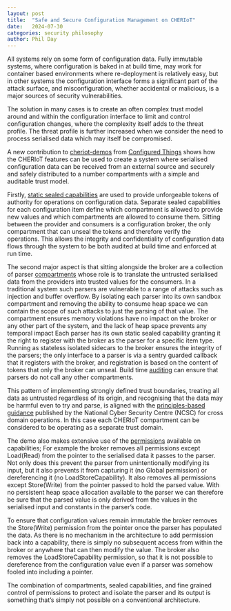 ```yaml
---
layout: post
title:  "Safe and Secure Configuration Management on CHERIoT"
date:   2024-07-30
categories: security philosophy
author: Phil Day
---
```

All systems rely on some form of configuration data. Fully immutable systems, where configuration is baked in at build time, may work for container based environments where re-deployment is relatively easy, but in other systems the configuration interface forms a significant part of the attack surface, and misconfiguration, whether accidental or malicious, is a major sources of security vulnerabilities.

The solution in many cases is to create an often complex trust model around and within the configuration interface to limit and control configuration changes, where the complexity itself adds to the threat profile.  The threat profile is further increased when we consider the need to process serialised data which may itself be compromised.

A new contribution to [cheriot-demos](https://github.com/CHERIoT-Platform/cheriot-demos) from [Configured Things](https://www.configuredthings.com/) shows how the CHERIoT features can be used to create a system where serialised configuration data can be received from an external source and securely and safely distributed to a number compartments with a simple and auditable trust model.

Firstly, [static sealed capabilities](https://cheriot.org/book/top-concepts-top.html#sealing_intro) are used to provide unforgeable tokens of authority for operations on configuration data.  Separate sealed capabilities for each configuration item define which compartment is allowed to provide new values and which compartments are allowed to consume them. Sitting between the provider and consumers is a configuration broker, the only compartment that can unseal the tokens and therefore verify the operations.  This allows the integrity and confidentiality of configuration data flows through the system to be both audited at build time and enforced at run time.

The second major aspect is that sitting alongside the broker are a collection of parser [compartments](https://cheriot.org/book/top-concepts-top.html#_isolating_components_with_threads_and_compartments) whose role is to translate the untrusted serialised data from the providers into trusted values for the consumers. In a traditional system such parsers are vulnerable to a range of attacks such as injection and buffer overflow.  By isolating each parser into its own sandbox compartment and removing the ability to consume heap space we can contain the scope of such attacks to just the parsing of that value. The compartment ensures memory violations have no impact on the broker or any other part of the system, and the lack of heap space prevents any temporal impact  Each parser has its own static sealed capability granting it the right to register with the broker as the parser for a specific item type.  Running as stateless isolated sidecars to the broker ensures the integrity of the parsers; the only interface to a parser is via a sentry guarded callback that it registers with the broker, and registration is based on the content of tokens that only the broker can unseal.  Build time [auditing](https://cheriot.org/book/top-concepts-top.html#_auditing_firmware_images) can ensure that parsers do not call any other compartments.

This pattern of implementing strongly defined trust boundaries, treating all data as untrusted regardless of its origin, and recognising that the data may be harmful even to try and parse, is aligned with the [principles-based guidance](https://www.ncsc.gov.uk/collection/cross-domain-solutions) published by the National Cyber Security Centre (NCSC) for cross domain operations.  In this case each CHERIoT compartment can be considered to be operating as a separate trust domain.

The demo also makes extensive use of the [permissions](https://cheriot.org/book/top-concepts-top.html#permissions) available on capabilities;  For example the broker removes all permissions except Load(Read) from the pointer to the serialised data it passes to the parser.  Not only does this prevent the parser from unintentionally modifying its input, but it also prevents it from capturing it (no Global permission) or dereferencing it (no LoadStoreCapability).   It also removes all permissions except Store(Write) from the pointer passed to hold the parsed value. With no persistent heap space allocation available to the parser we can therefore be sure that the parsed value is only derived from the values in the serialised input and constants in the parser’s code.

To ensure that configuration values remain immutable the broker removes the Store(Write) permission from the pointer once the parser has populated the data.  As there is no mechanism in the architecture to add permission back into a capability, there is simply no subsequent access from within the broker or anywhere that can then modify the value.   The broker also removes the LoadStoreCapability permission, so that it is not possible to dereference from the configuration value even if a parser was somehow fooled into including a pointer.

The combination of compartments, sealed capabilities, and fine grained control of  permissions to protect and isolate the parser and its output is something that’s simply not possible on a conventional architecture.